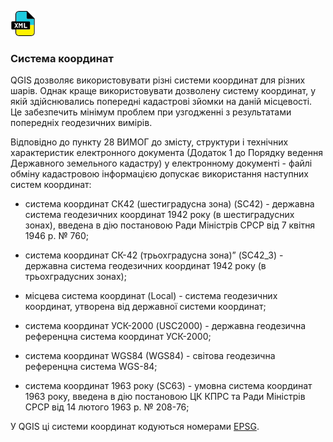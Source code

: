 
![index.md](images/icon.png)


### Система координат  

QGIS дозволяє використовувати різні системи координат для різних шарів. Однак краще використовувати дозволену систему   координат, у якій здійснювались попередні кадастрові зйомки на даній місцевості. Це забезпечить мінімум проблем при узгодженні з результатами попередніх геодезичних вимірів.

Відповідно до пункту 28 ВИМОГ
до змісту, структури і технічних характеристик електронного документа (Додаток 1 до Порядку ведення Державного земельного кадастру) у електронному документі - файлі обміну кадастровою інформацією допускає використання наступних систем координат:


- система координат СК42 (шестиградусна зона) (SC42) - державна система геодезичних координат 1942 року (в шестиградусних зонах), введена в дію постановою Ради Міністрів СРСР від 7 квітня 1946 р. № 760;

- система координат СК-42 (трьохградусна зона)” (SC42_3) - державна система геодезичних координат 1942 року (в трьохградусних зонах);

- місцева система координат (Local) - система геодезичних координат, утворена від державної системи координат;

- система координат УСК-2000 (USC2000) - державна геодезична референцна система координат УСК-2000;

- система координат WGS84 (WGS84) - світова геодезична референцна система WGS-84;

- система координат 1963 року (SC63) - умовна система координат 1963 року, введена в дію постановою ЦК КПРС та Ради Міністрів СРСР від 14 лютого 1963 р. № 208-76;

У QGIS ці системи координат кодуються номерами [EPSG](https://epsg.io/?q=Ukraine).